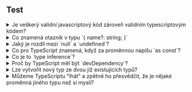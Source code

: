 ## Test

<details>
  <summary>
    Je veškerý validní javascriptový kód zároveň validním typescriptovým kódem?
  </summary>

  Ano! TypeScript je tzv. "superset" JavaScriptu. To znamená, že obsahuje a umí totéž, co JavaScript, jenom ho rozšiřuje o typy. To nám hodně ulehčuje přechod na TS ve velkých projektech - náš projekt může kombinovat `.js` a `.ts` soubory.

  ::fig{src=assets/js-vs-ts.png size=70}
</details>

<details>
  <summary>
    Co znamená otazník v typu `{ name?: string; }`
  </summary>

  Property `name` je nepovinné.
</details>

<details>
  <summary>
    Jaký je rozdíl mezi `null` a `undefined`?
  </summary>

  Představte si, že máte knihovnu, ve které nejsou žádné knížky, protože jste tam žádné nedali.

  Pokud jste na to jenom zapomněli, value knihovny by byla `undefined`. Knihovna existuje (proměnná je deklarovaná), ale nic v ní není, protože tam nikdo nic nedal.

  Pokud jste do knihovny ale nic nedali schválně, víte, že tam nic nemá být, můžete jí přiřadit hodnotu naznačující	"prázdnost" - `null`.

  `Null` musí někdo přiřadit, `undefined` je defaultně vše, co nemá nic přiřazené.
</details>

<details>
  <summary>
    Co pro TypeScript znamená, když za proměnnou napíšu `as const`?
  </summary>

  Typ proměnné se bude řídit literal types, místo např. `string[]` bude přijímat pouze specifické stringy, které jsou v proměnné uložené.
</details>

<details>
  <summary>
    Co je to `type inference`?
  </summary>

  TypeScript si spoustu typů odvodí sám i bez naší pomoci. Pokud do proměnné vložíme string `"hello"`, nemusíme specifikovat, že je to proměnná typu `string`.

  Stejně tak pokud třeba `useState("hello")` rovnou dostane "hello" jako initial hodnotu, TypeScript už ví, že do něj může	nastavit pouze `string`. Pokud by ale initial hodnota byla prázdná `useState(null)`, TypeScript by si myslel, že žádnou jinou hodnotu než `null` state mít nemůže a musíme ho otypovat samy jako `useState&lt;string | null&gt;(null)`.
</details>

<details>
  <summary>
    Proč by TypeScript měl být `devDependency`?
  </summary>

  `devDependencies`, tj. development dependencies, obsahují všechno, co potřebujete pouze při vývoji, ne	do produkce/při nasazení (deploy) svojí stránky. Cokoli je tak označené, to např. Vite může při zpracování vašeho kódu přeskočit.

  TypeScript sem patří proto, že aby mohl běžet v JavaScriptovém prostředí (třeba prohlížeč), musí být zkompilovaný (přepsaný) do JavaScriptu. Vy jste se s tím nesetkaly, protože za vás kompilaci na pozadí řeší React při každém `npm start` nebo `npm build`.
</details>

<details>
  <summary>
    Lze vytvořit nový typ ze dvou již existujících typů?
  </summary>

  ```ts
  interface NewType extends OldType {
    newTypeProperty1: string;
    newTypeProperty2: string;
  }
  ```

  nebo

  ```ts
  type NewType & OldType = {
    newTypeProperty1: string;
    newTypeProperty2: string;
  }
  ```
</details>

<details>
  <summary>
    Můžeme TypeScriptu "lhát" a zpětně ho přesvědčit, že je nějaké proměnná jiného typu než si myslí?
  </summary>

  Bohužel můžeme. Stačí za proměnnou přidat `as NewType`. Ideálně bychom to dělat neměli, protože pak ztrácí TypeScript smysl, ale může se stát, že si potřebujeme jen něco otestovat a tohle nám může pomoct. Kde se nám ještě může hodit je pokud od nepořádného kolegy dostaneme nějaké ošklivé `any`, ale my víme, že to je string a potřebujeme zjistit jeho délku, `as string` by nám pomohlo (a pak šup to `any` opravit!).

  ::fig{src=assets/as-any.png size=70}
</details>

